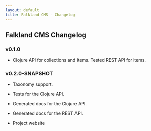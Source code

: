 ```yaml
---
layout: default
title: Falkland CMS - Changelog
---
```


## Falkland CMS Changelog

### v0.1.0

* Clojure API for collections and items. Tested REST API for items.

### v0.2.0-SNAPSHOT

* Taxonomy support.

* Tests for the Clojure API.

* Generated docs for the Clojure API.

* Generated docs for the REST API.

* Project website